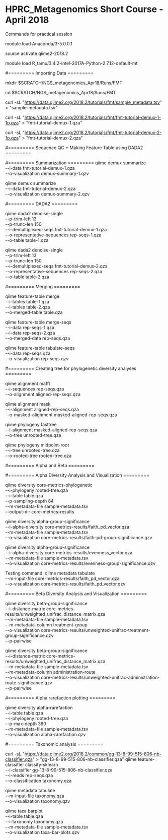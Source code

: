 # HPRC_Metagenomics Short Course - April 2018

Commands for practical session

module load Anaconda/3-5.0.0.1

source activate qiime2-2018.2

module load R_tamu/3.4.2-intel-2017A-Python-2.7.12-default-mt

#========= Importing Data =========

mkdir $SCRATCH/NGS_metagenomics_Apr18/Runs/FMT

cd $SCRATCH/NGS_metagenomics_Apr18/Runs/FMT 

curl -sL "https://data.qiime2.org/2018.2/tutorials/fmt/sample_metadata.tsv" > "sample-metadata.tsv"

curl -sL "https://data.qiime2.org/2018.2/tutorials/fmt/fmt-tutorial-demux-1-1p.qza" > "fmt-tutorial-demux-1.qza"

curl -sL "https://data.qiime2.org/2018.2/tutorials/fmt/fmt-tutorial-demux-2-1p.qza" > "fmt-tutorial-demux-2.qza"


#========= Sequence QC + Making Feature Table using DADA2 =========

#========= Summarization =========
qiime demux summarize \
  --i-data fmt-tutorial-demux-1.qza \
  --o-visualization demux-summary-1.qzv

qiime demux summarize \
  --i-data fmt-tutorial-demux-2.qza \
  --o-visualization demux-summary-2.qzv


#========= DADA2 =========

qiime dada2 denoise-single \
  --p-trim-left 13 \
  --p-trunc-len 150 \
  --i-demultiplexed-seqs fmt-tutorial-demux-1.qza \
  --o-representative-sequences rep-seqs-1.qza \
  --o-table table-1.qza

qiime dada2 denoise-single \
  --p-trim-left 13 \
  --p-trunc-len 150 \
  --i-demultiplexed-seqs fmt-tutorial-demux-2.qza \
  --o-representative-sequences rep-seqs-2.qza \
  --o-table table-2.qza

#========= Merging =========

qiime feature-table merge \
  --i-tables table-1.qza \
  --i-tables table-2.qza \
  --o-merged-table table.qza

qiime feature-table merge-seqs \
  --i-data rep-seqs-1.qza \
  --i-data rep-seqs-2.qza \
  --o-merged-data rep-seqs.qza


qiime feature-table tabulate-seqs \
  --i-data rep-seqs.qza \
  --o-visualization rep-seqs.qzv

#========= Creating tree for phylogenetic diversity analyses =========

qiime alignment mafft \
  --i-sequences rep-seqs.qza \
  --o-alignment aligned-rep-seqs.qza

qiime alignment mask \
  --i-alignment aligned-rep-seqs.qza \
  --o-masked-alignment masked-aligned-rep-seqs.qza


qiime phylogeny fasttree \
  --i-alignment masked-aligned-rep-seqs.qza \
  --o-tree unrooted-tree.qza

qiime phylogeny midpoint-root \
  --i-tree unrooted-tree.qza \
  --o-rooted-tree rooted-tree.qza

#========= Alpha and Beta =========

#========= Alpha Diversity Analysis and Visualization =========

qiime diversity core-metrics-phylogenetic \
  --i-phylogeny rooted-tree.qza \
  --i-table table.qza \
  --p-sampling-depth 84 \
  --m-metadata-file sample-metadata.tsv \
  --output-dir core-metrics-results

qiime diversity alpha-group-significance \
  --i-alpha-diversity core-metrics-results/faith_pd_vector.qza \
  --m-metadata-file sample-metadata.tsv \
  --o-visualization core-metrics-results/faith-pd-group-significance.qzv

qiime diversity alpha-group-significance \
  --i-alpha-diversity core-metrics-results/evenness_vector.qza \
  --m-metadata-file sample-metadata.tsv \
  --o-visualization core-metrics-results/evenness-group-significance.qzv

Testing command:
qiime metadata tabulate \
	--m-input-file core-metrics-results/faith_pd_vector.qza \
	--o-visualization core-metrics-results/faith_pd_vector.qzv

#========= Beta Diversity Analysis and Visualization =========

qiime diversity beta-group-significance \
  --i-distance-matrix core-metrics-results/unweighted_unifrac_distance_matrix.qza \
  --m-metadata-file sample-metadata.tsv \
  --m-metadata-column treatment-group \
  --o-visualization core-metrics-results/unweighted-unifrac-treatment-group-significance.qzv \
  --p-pairwise


qiime diversity beta-group-significance \
  --i-distance-matrix core-metrics-results/unweighted_unifrac_distance_matrix.qza \
  --m-metadata-file sample-metadata.tsv \
  --m-metadata-column administration-route \
  --o-visualization core-metrics-results/unweighted-unifrac-administration-route-significance.qzv \
  --p-pairwise

#========= Alpha rarefaction plotting =========

qiime diversity alpha-rarefaction \
  --i-table table.qza \
  --i-phylogeny rooted-tree.qza \
  --p-max-depth 380 \
  --m-metadata-file sample-metadata.tsv \
  --o-visualization alpha-rarefaction.qzv

#========= Taxonomic analysis =========

curl -sL "https://data.qiime2.org/2018.2/common/gg-13-8-99-515-806-nb-classifier.qza" > "gg-13-8-99-515-806-nb-classifier.qza"
qiime feature-classifier classify-sklearn \
  --i-classifier gg-13-8-99-515-806-nb-classifier.qza \
  --i-reads rep-seqs.qza \
  --o-classification taxonomy.qza

qiime metadata tabulate \
  --m-input-file taxonomy.qza \
  --o-visualization taxonomy.qzv

qiime taxa barplot \
  --i-table table.qza \
  --i-taxonomy taxonomy.qza \
  --m-metadata-file sample-metadata.tsv \
  --o-visualization taxa-bar-plots.qzv


